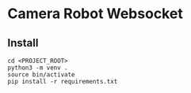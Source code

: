 # Camera Robot Websocket


## Install

```
cd <PROJECT_ROOT>
python3 -m venv .
source bin/activate
pip install -r requirements.txt
```
